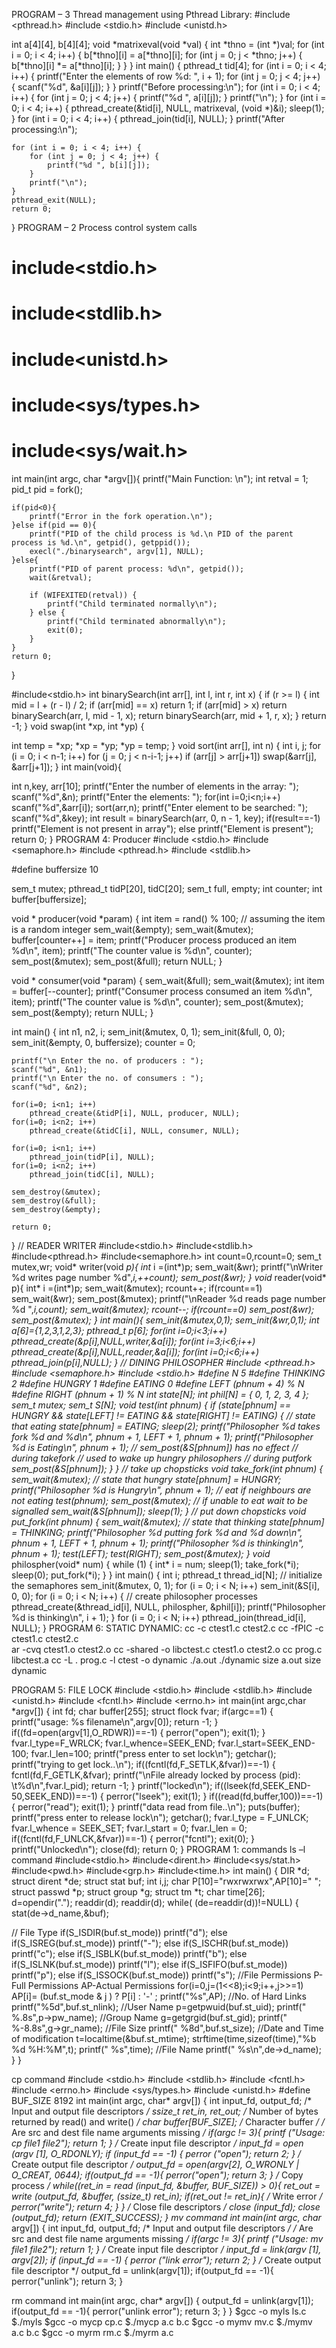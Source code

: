 PROGRAM – 3 Thread management using Pthread Library:
#include <pthread.h>
#include <stdio.h>
#include <unistd.h>

int a[4][4], b[4][4];
void *matrixeval(void *val) {
    int *thno = (int *)val;
    for (int i = 0; i < 4; i++) {
        b[*thno][i] = a[*thno][i];
        for (int j = 0; j < *thno; j++) {
            b[*thno][i] *= a[*thno][i];
        }
    }
}
int main() {
    pthread_t tid[4];
    for (int i = 0; i < 4; i++) {
        printf("Enter the elements of row %d: ", i + 1);
        for (int j = 0; j < 4; j++) {
            scanf("%d", &a[i][j]);
        }
    }
    printf("Before processing:\n");
    for (int i = 0; i < 4; i++) {
        for (int j = 0; j < 4; j++) {
            printf("%d ", a[i][j]);
        }
        printf("\n");
    }
    for (int i = 0; i < 4; i++) {
        pthread_create(&tid[i], NULL, matrixeval, (void *)&i);
        sleep(1);
    }
    for (int i = 0; i < 4; i++) {
        pthread_join(tid[i], NULL);
    }
    printf("After processing:\n");
    
    for (int i = 0; i < 4; i++) {
        for (int j = 0; j < 4; j++) {
            printf("%d ", b[i][j]);
        }
        printf("\n");
    }
    pthread_exit(NULL);
    return 0;
}
PROGRAM – 2 Process control system calls
# include<stdio.h>
# include<stdlib.h>
# include<unistd.h>
# include<sys/types.h>
# include<sys/wait.h>

int main(int argc, char *argv[]){
    printf("Main Function: \n");
    int retval = 1;
    pid_t pid = fork();
    
    if(pid<0){
        printf("Error in the fork operation.\n");
    }else if(pid == 0){
        printf("PID of the child process is %d.\n PID of the parent process is %d.\n", getpid(), getppid());
        execl("./binarysearch", argv[1], NULL);
    }else{
        printf("PID of parent process: %d\n", getpid());
        wait(&retval);
        
        if (WIFEXITED(retval)) {
            printf("Child terminated normally\n");
        } else {
            printf("Child terminated abnormally\n");
            exit(0);
        }
    }
    return 0;
}

#include<stdio.h>
int binarySearch(int arr[], int l, int r, int x)
{
 if (r >= l) {
 int mid = l + (r - l) / 2;
 if (arr[mid] == x)
 return 1;
 if (arr[mid] > x)
 return binarySearch(arr, l, mid - 1, x);
 return binarySearch(arr, mid + 1, r, x);
 }
 return -1;
}
void swap(int *xp, int *yp) {

 int temp = *xp;
 *xp = *yp;
 *yp = temp;
}
void sort(int arr[], int n) {
 int i, j;
 for (i = 0; i < n-1; i++)
 for (j = 0; j < n-i-1; j++)
 if (arr[j] > arr[j+1])
 swap(&arr[j], &arr[j+1]);
}
int main(void){

 int n,key, arr[10];
 printf("Enter the number of elements in the array: ");
 scanf("%d",&n);
 printf("Enter the elements: ");
 for(int i=0;i<n;i++)
 scanf("%d",&arr[i]);
 sort(arr,n);
 printf("Enter element to be searched: ");
 scanf("%d",&key);
 int result = binarySearch(arr, 0, n - 1, key);
 if(result==-1)
 printf("Element is not present in array");
 else
 printf("Element is present");
 return 0;
}
PROGRAM 4: Producer 
#include <stdio.h>
#include <semaphore.h>
#include <pthread.h>
#include <stdlib.h>

#define buffersize 10

sem_t mutex;
pthread_t tidP[20], tidC[20];
sem_t full, empty;
int counter;
int buffer[buffersize];

void * producer(void *param)
{
    int item = rand() % 100; // assuming the item is a random integer
    sem_wait(&empty);
    sem_wait(&mutex);
    buffer[counter++] = item;
    printf("Producer process produced an item %d\n", item);
    printf("The counter value is %d\n", counter);
    sem_post(&mutex);
    sem_post(&full);
    return NULL;
}

void * consumer(void *param)
{
    sem_wait(&full);
    sem_wait(&mutex);
    int item = buffer[--counter];
    printf("Consumer process consumed an item %d\n", item);
    printf("The counter value is %d\n", counter);
    sem_post(&mutex);
    sem_post(&empty);
    return NULL;
}

int main()
{
    int n1, n2, i;
    sem_init(&mutex, 0, 1);
    sem_init(&full, 0, 0);
    sem_init(&empty, 0, buffersize);
    counter = 0;

    printf("\n Enter the no. of producers : ");
    scanf("%d", &n1);
    printf("\n Enter the no. of consumers : ");
    scanf("%d", &n2);

    for(i=0; i<n1; i++)
        pthread_create(&tidP[i], NULL, producer, NULL);
    for(i=0; i<n2; i++)
        pthread_create(&tidC[i], NULL, consumer, NULL);

    for(i=0; i<n1; i++)
        pthread_join(tidP[i], NULL);
    for(i=0; i<n2; i++)
        pthread_join(tidC[i], NULL);

    sem_destroy(&mutex);
    sem_destroy(&full);
    sem_destroy(&empty);

    return 0;
}
// READER WRITER
#include<stdio.h>
#include<stdlib.h>
#include<pthread.h>
#include<semaphore.h>
int count=0,rcount=0;
sem_t mutex,wr;
void* writer(void *p){
int* i =(int*)p;
sem_wait(&wr);
printf("\nWriter %d writes page number %d",*i,++count);
sem_post(&wr);
}
void* reader(void* p){
int* i =(int*)p;
sem_wait(&mutex);
rcount++;
if(rcount==1)
sem_wait(&wr);
sem_post(&mutex);
printf("\nReader %d reads page number %d ",*i,count);
sem_wait(&mutex);
rcount--;
if(rcount==0)
sem_post(&wr);
sem_post(&mutex);
}
int main(){
sem_init(&mutex,0,1);
sem_init(&wr,0,1); int a[6]={1,2,3,1,2,3};
pthread_t p[6];
for(int i=0;i<3;i++) pthread_create(&p[i],NULL,writer,&a[i]);
for(int i=3;i<6;i++) pthread_create(&p[i],NULL,reader,&a[i]);
for(int i=0;i<6;i++) pthread_join(p[i],NULL);
}
// DINING PHILOSOPHER
#include <pthread.h>
#include <semaphore.h>
#include <stdio.h>
#define N 5
#define THINKING 2
#define HUNGRY 1
#define EATING 0
#define LEFT (phnum + 4) % N
#define RIGHT (phnum + 1) % N
int state[N];
int phil[N] = { 0, 1, 2, 3, 4 };
sem_t mutex;
sem_t S[N];
void test(int phnum)
{
 if (state[phnum] == HUNGRY
 && state[LEFT] != EATING
 && state[RIGHT] != EATING) {
 // state that eating
 state[phnum] = EATING;
 sleep(2);
 printf("Philosopher %d takes fork %d and %d\n",
 phnum + 1, LEFT + 1, phnum + 1);
 printf("Philosopher %d is Eating\n", phnum + 1);
 // sem_post(&S[phnum]) has no effect
 // during takefork
 // used to wake up hungry philosophers
 // during putfork
 sem_post(&S[phnum]);
 }
}
// take up chopsticks
void take_fork(int phnum)
{
 sem_wait(&mutex);
 // state that hungry
 state[phnum] = HUNGRY;
 printf("Philosopher %d is Hungry\n", phnum + 1);
 // eat if neighbours are not eating
 test(phnum);
 sem_post(&mutex);
 // if unable to eat wait to be signalled
 sem_wait(&S[phnum]);
 sleep(1);
}
// put down chopsticks
void put_fork(int phnum)
{
 sem_wait(&mutex);
 // state that thinking
 state[phnum] = THINKING;
 printf("Philosopher %d putting fork %d and %d down\n",
 phnum + 1, LEFT + 1, phnum + 1);
 printf("Philosopher %d is thinking\n", phnum + 1);
 test(LEFT);
 test(RIGHT);
 sem_post(&mutex);
}
void* philospher(void* num)
{
 while (1) {
 int* i = num;
 sleep(1);
 take_fork(*i);
 sleep(0);
 put_fork(*i);
 }
}
int main()
{
 int i;
 pthread_t thread_id[N];
 // initialize the semaphores
 sem_init(&mutex, 0, 1);
 for (i = 0; i < N; i++)
 sem_init(&S[i], 0, 0);
 for (i = 0; i < N; i++) {
 // create philosopher processes
 pthread_create(&thread_id[i], NULL, philospher, &phil[i]); printf("Philosopher %d is thinking\n", i + 1);
 }
 for (i = 0; i < N; i++)
 pthread_join(thread_id[i], NULL);
}
PROGRAM 6: STATIC DYNAMIC:
cc -c ctest1.c ctest2.c                                                cc -fPIC -c ctest1.c ctest2.c                                   
ar -cvq ctest1.o ctest2.o                                           cc -shared -o libctest.c ctest1.o ctest2.o
cc prog.c libctest.a                                                     cc -L  .   prog.c -l ctest -o dynamic
./a.out                                                                           ./dynamic
size a.out                                                                      size dynamic

PROGRAM 5: FILE LOCK
#include <stdio.h>
 #include <stdlib.h>
 #include <unistd.h>
 #include <fcntl.h>
 #include <errno.h>
 int main(int argc,char *argv[])
 {
 int fd;
 char buffer[255];
 struct flock fvar;
 if(argc==1)
 {
 printf("usage: %s filename\n",argv[0]);
 return -1;
 }
 if((fd=open(argv[1],O_RDWR))==-1)
 {
 perror("open");
 exit(1);
 }
 fvar.l_type=F_WRLCK;
 fvar.l_whence=SEEK_END;
 fvar.l_start=SEEK_END-100;
 fvar.l_len=100;
 printf("press enter to set lock\n");
 getchar();
 printf("trying to get lock..\n");
 if((fcntl(fd,F_SETLK,&fvar))==-1)
 { fcntl(fd,F_GETLK,&fvar);
 printf("\nFile already locked by process (pid):
\t%d\n",fvar.l_pid);
 return -1;
 }
 printf("locked\n");
 if((lseek(fd,SEEK_END-50,SEEK_END))==-1)
 {
 perror("lseek");
 exit(1);
 }
 if((read(fd,buffer,100))==-1)
 {
 perror("read");
 exit(1);
 }
 printf("data read from file..\n");
 puts(buffer);
 printf("press enter to release lock\n");
 getchar();
 fvar.l_type = F_UNLCK;
 fvar.l_whence = SEEK_SET;
 fvar.l_start = 0;
 fvar.l_len = 0;
 if((fcntl(fd,F_UNLCK,&fvar))==-1)
 {
 perror("fcntl");
 exit(0);
 }
 printf("Unlocked\n");
 close(fd);
 return 0;
 }
PROGRAM 1: commands
ls –l command
#include<stdio.h>
#include<dirent.h>
#include<sys/stat.h>
#include<pwd.h>
#include<grp.h>
#include<time.h>
int main()
{
DIR *d;
 struct dirent *de;
 struct stat buf;
 int i,j;
 char P[10]="rwxrwxrwx",AP[10]=" ";
 struct passwd *p;
 struct group *g;
 struct tm *t;
 char time[26];
 d=opendir(".");
 readdir(d);
 readdir(d);
 while( (de=readdir(d))!=NULL)
 {
 stat(de->d_name,&buf);

 // File Type
 if(S_ISDIR(buf.st_mode))
 printf("d");
 else if(S_ISREG(buf.st_mode))
 printf("-");
 else if(S_ISCHR(buf.st_mode))
 printf("c");
 else if(S_ISBLK(buf.st_mode))
 printf("b");
 else if(S_ISLNK(buf.st_mode))
 printf("l");
 else if(S_ISFIFO(buf.st_mode))
 printf("p");
 else if(S_ISSOCK(buf.st_mode))
 printf("s");
 //File Permissions P-Full Permissions AP-Actual Permissions
 for(i=0,j=(1<<8);i<9;i++,j>>=1)
 AP[i]= (buf.st_mode & j ) ? P[i] : '-' ;
 printf("%s",AP);
 //No. of Hard Links
 printf("%5d",buf.st_nlink);
 //User Name
 p=getpwuid(buf.st_uid);
 printf(" %.8s",p->pw_name);
 //Group Name
 g=getgrgid(buf.st_gid);
 printf(" %-8.8s",g->gr_name);
 //File Size
 printf(" %8d",buf.st_size);
 //Date and Time of modification
 t=localtime(&buf.st_mtime);
 strftime(time,sizeof(time),"%b %d %H:%M",t);
 printf(" %s",time);
 //File Name
 printf(" %s\n",de->d_name);
 }
}

cp command
#include <stdio.h>
#include <stdlib.h>
#include <fcntl.h>
#include <errno.h>
#include <sys/types.h>
#include <unistd.h>
#define BUF_SIZE 8192
int main(int argc, char* argv[]) {
 int input_fd, output_fd; /* Input and output file descriptors */
 ssize_t ret_in, ret_out; /* Number of bytes returned by read() and write() */
 char buffer[BUF_SIZE]; /* Character buffer */
 /* Are src and dest file name arguments missing */
 if(argc != 3){
 printf ("Usage: cp file1 file2");
 return 1;
 }
 /* Create input file descriptor */
 input_fd = open (argv [1], O_RDONLY);
 if (input_fd == -1) {
 perror ("open");
 return 2;
 }
 /* Create output file descriptor */
 output_fd = open(argv[2], O_WRONLY | O_CREAT, 0644);
 if(output_fd == -1){
 perror("open");
 return 3;
 }
 /* Copy process */
 while((ret_in = read (input_fd, &buffer, BUF_SIZE)) > 0){
 ret_out = write (output_fd, &buffer, (ssize_t) ret_in); if(ret_out != ret_in){
 /* Write error */
 perror("write");
 return 4;
 }
 }
 /* Close file descriptors */
 close (input_fd);
 close (output_fd);
 return (EXIT_SUCCESS);
}
mv command
int main(int argc, char* argv[]) {
 int input_fd, output_fd; /* Input and output file descriptors */
 /* Are src and dest file name arguments missing */
 if(argc != 3){
 printf ("Usage: mv file1 file2");
 return 1;
 }
 /* Create input file descriptor */
 input_fd = link(argv [1], argv[2]);
 if (input_fd == -1) {
 perror ("link error");
 return 2;
 }
 /* Create output file descriptor */
 output_fd = unlink(argv[1]);
 if(output_fd == -1){
 perror("unlink");
 return 3;
 }

rm command
int main(int argc, char* argv[]) {
 output_fd = unlink(argv[1]);
 if(output_fd == -1){
 perror("unlink error");
 return 3;
 }
}
$gcc -o myls ls.c
$./myls
$gcc -o mycp cp.c
$./mycp a.c b.c
$gcc -o mymv mv.c
$./mymv a.c b.c
$gcc -o myrm rm.c
$./myrm a.c
